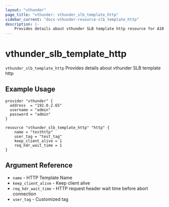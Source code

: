 ```yaml
---
layout: "vthunder"
page_title: "vthunder: vthunder_slb_template_http"
sidebar_current: "docs-vthunder-resource-slb_template_http"
description: |-
    Provides details about vthunder SLB template http resource for A10
---
```


# vthunder\_slb\_template\_http

`vthunder_slb_template_http` Provides details about vthunder SLB template http
## Example Usage


```hcl
provider "vthunder" {
  address  = "192.0.2.65"
  username = "admin"
  password = "admin"
}

resource "vthunder_slb_template_http" "http" {
	name = "testhttp"
	user_tag = "test_tag"
	keep_client_alive = 1
	req_hdr_wait_time = 1
}
```

## Argument Reference

* `name` - HTTP Template Name
* `keep_client_alive` - Keep client alive
* `req_hdr_wait_time` - HTTP request header wait time before abort connection
* `user_tag` - Customized tag